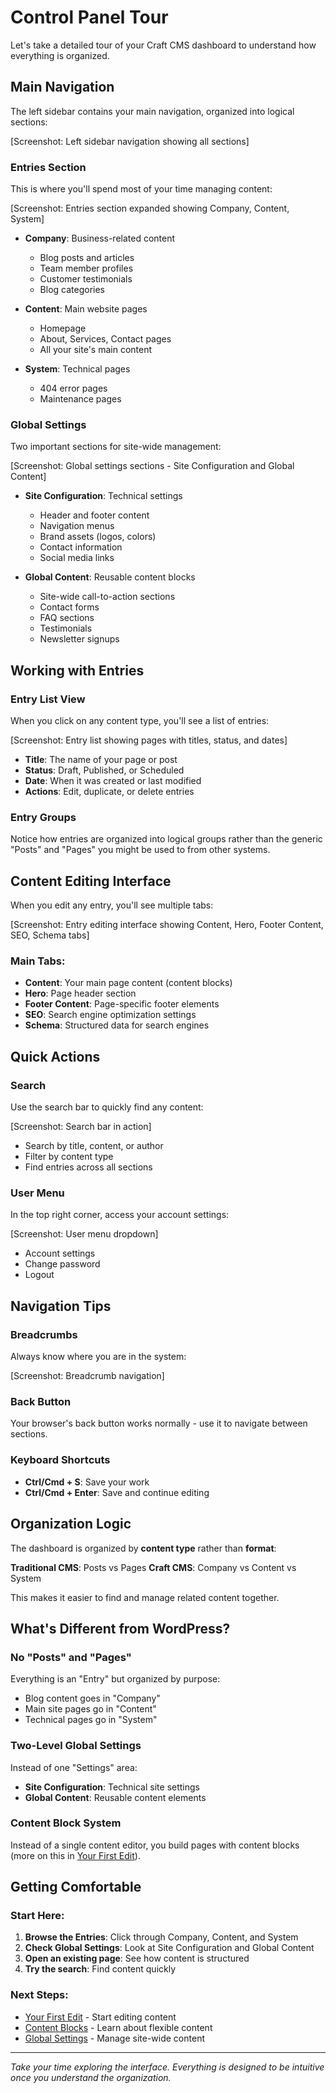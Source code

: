 # Control Panel Tour

Let's take a detailed tour of your Craft CMS dashboard to understand how everything is organized.

## Main Navigation

The left sidebar contains your main navigation, organized into logical sections:

[Screenshot: Left sidebar navigation showing all sections]

### Entries Section
This is where you'll spend most of your time managing content:

[Screenshot: Entries section expanded showing Company, Content, System]

- **Company**: Business-related content
  - Blog posts and articles
  - Team member profiles
  - Customer testimonials
  - Blog categories
  
- **Content**: Main website pages
  - Homepage
  - About, Services, Contact pages
  - All your site's main content

- **System**: Technical pages
  - 404 error pages
  - Maintenance pages

### Global Settings
Two important sections for site-wide management:

[Screenshot: Global settings sections - Site Configuration and Global Content]

- **Site Configuration**: Technical settings
  - Header and footer content
  - Navigation menus
  - Brand assets (logos, colors)
  - Contact information
  - Social media links

- **Global Content**: Reusable content blocks
  - Site-wide call-to-action sections
  - Contact forms
  - FAQ sections
  - Testimonials
  - Newsletter signups

## Working with Entries

### Entry List View
When you click on any content type, you'll see a list of entries:

[Screenshot: Entry list showing pages with titles, status, and dates]

- **Title**: The name of your page or post
- **Status**: Draft, Published, or Scheduled
- **Date**: When it was created or last modified
- **Actions**: Edit, duplicate, or delete entries

### Entry Groups
Notice how entries are organized into logical groups rather than the generic "Posts" and "Pages" you might be used to from other systems.

## Content Editing Interface

When you edit any entry, you'll see multiple tabs:

[Screenshot: Entry editing interface showing Content, Hero, Footer Content, SEO, Schema tabs]

### Main Tabs:
- **Content**: Your main page content (content blocks)
- **Hero**: Page header section
- **Footer Content**: Page-specific footer elements
- **SEO**: Search engine optimization settings
- **Schema**: Structured data for search engines

## Quick Actions

### Search
Use the search bar to quickly find any content:

[Screenshot: Search bar in action]

- Search by title, content, or author
- Filter by content type
- Find entries across all sections

### User Menu
In the top right corner, access your account settings:

[Screenshot: User menu dropdown]

- Account settings
- Change password
- Logout

## Navigation Tips

### Breadcrumbs
Always know where you are in the system:

[Screenshot: Breadcrumb navigation]

### Back Button
Your browser's back button works normally - use it to navigate between sections.

### Keyboard Shortcuts
- **Ctrl/Cmd + S**: Save your work
- **Ctrl/Cmd + Enter**: Save and continue editing

## Organization Logic

The dashboard is organized by **content type** rather than **format**:

**Traditional CMS**: Posts vs Pages
**Craft CMS**: Company vs Content vs System

This makes it easier to find and manage related content together.

## What's Different from WordPress?

### No "Posts" and "Pages"
Everything is an "Entry" but organized by purpose:
- Blog content goes in "Company"
- Main site pages go in "Content"
- Technical pages go in "System"

### Two-Level Global Settings
Instead of one "Settings" area:
- **Site Configuration**: Technical site settings
- **Global Content**: Reusable content elements

### Content Block System
Instead of a single content editor, you build pages with content blocks (more on this in [Your First Edit](first-edit.md)).

## Getting Comfortable

### Start Here:
1. **Browse the Entries**: Click through Company, Content, and System
2. **Check Global Settings**: Look at Site Configuration and Global Content
3. **Open an existing page**: See how content is structured
4. **Try the search**: Find content quickly

### Next Steps:
- [Your First Edit](first-edit.md) - Start editing content
- [Content Blocks](/content-blocks/) - Learn about flexible content
- [Global Settings](/global-settings/) - Manage site-wide content

---

*Take your time exploring the interface. Everything is designed to be intuitive once you understand the organization.*